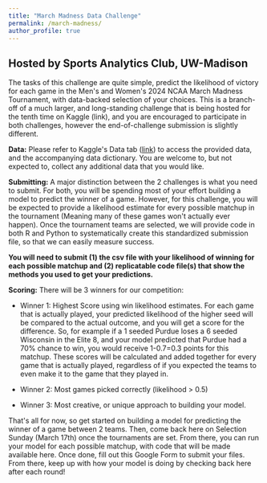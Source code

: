 ```yaml
---
title: "March Madness Data Challenge"
permalink: /march-madness/
author_profile: true
---
```


## Hosted by Sports Analytics Club, UW-Madison
The tasks of this challenge are quite simple, predict the likelihood of victory for each game in the Men's and Women's 2024 NCAA March Madness Tournament, with data-backed selection of your choices. This is a branch-off of a much larger, and long-standing challenge that is being hosted for the tenth time on Kaggle (link), and you are encouraged to participate in both challenges, however the end-of-challenge submission is slightly different.

**Data:** Please refer to Kaggle's Data tab ([link](https://www.kaggle.com/competitions/march-machine-learning-mania-2024/data)) to access the provided data, and the accompanying data dictionary. You are welcome to, but not expected to, collect any additional data that you would like.

**Submitting:** A major distinction between the 2 challenges is what you need to submit. For both, you will be spending most of your effort building a model to predict the winner of a game. However, for this challenge, you will be expected to provide a likelihood estimate for every possible matchup in the tournament (Meaning many of these games won't actually ever happen). Once the tournament teams are selected, we will provide code in both R and Python to systematically create this standardized submission file, so that we can easily measure success.

**You will need to submit (1) the csv file with your likelihood of winning for each possible matchup and (2) replicatable code file(s) that show the methods you used to get your predictions.** 

**Scoring:**
There will be 3 winners for our competition:
* Winner 1: Highest Score using win likelihood estimates. For each game that is actually played, your predicted likelihood of the higher seed will be compared to the actual outcome, and you will get a score for the difference. So, for example if a 1 seeded Purdue loses a 6 seeded Wisconsin in the Elite 8, and your model predicted that Purdue had a 70% chance to win, you would receive 1-0.7=0.3 points for this matchup. These scores will be calculated and added together for every game that is actually played, regardless of if you expected the teams to even make it to the game that they played in.

* Winner 2: Most games picked correctly (likelihood > 0.5)

* Winner 3: Most creative, or unique approach to building your model.

That's all for now, so get started on building a model for predicting the winner of a game between 2 teams.
Then, come back here on Selection Sunday (March 17th) once the tournaments are set. From there, you can run your model for each possible matchup, with code that will be made available here.
Once done, fill out this Google Form to submit your files. From there, keep up with how your model is doing by checking back here after each round!